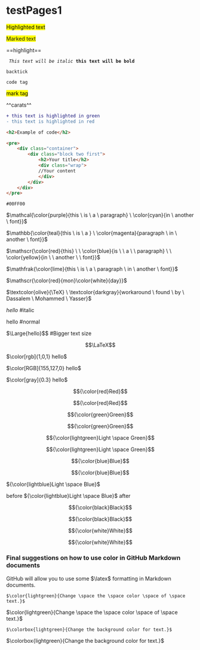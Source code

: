 # testPages1

<mark style="background-color: #FFFF00">Highlighted text</mark>

<span style="background-color: #FFFF00">Marked text</span>

==highlight==

<code> <i>This text will be italic</i> <b>this text will be bold</b> </code>

`backtick`

<code>code tag</code>

<mark>mark tag</mark>

^^carats^^

```diff
+ this text is highlighted in green
- this text is highlighted in red
```
```html
<h2>Example of code</h2>

<pre>
    <div class="container">
        <div class="block two first">
            <h2>Your title</h2>
            <div class="wrap">
            //Your content
            </div>
        </div>
    </div>
</pre>
```

`#00FF00`

$\mathcal{\color{purple}{this \ is \ a \ paragraph} \ \color{cyan}{in \ another \ font}}$

$\mathbb{\color{teal}{this \ is \ a } \ \color{magenta}{paragraph \ in \ another \ font}}$

$\mathscr{\color{red}{this} \ \ \color{blue}{is \ \ a \ \ paragraph} \ \ \color{yellow}{in \ \ another \ \ font}}$

$\mathfrak{\color{lime}{this \ is \ a \ paragraph \ in \ another \ font}}$

$\mathscr{\color{red}{mon}\color{white}{day}}$

$\textcolor{olive}{\TeX} \ \textcolor{darkgray}{workaround \ found \ by \ Dassalem \ Mohammed \ Yasser}$

$\textit{hello}$  #italic

$\text{hello}$    #normal

$\Large{hello}$$   #Bigger text size

$$\LaTeX$$

$\color[rgb]{1,0,1} hello$

$\color[RGB]{155,127,0} hello$

$\color[gray]{0.3} hello$

$${\color{red}Red}$$	

$${\color{red}Red}$$

$${\color{green}Green}$$	

$${\color{green}Green}$$

$${\color{lightgreen}Light \space Green}$$	

$${\color{lightgreen}Light \space Green}$$

$${\color{blue}Blue}$$	

$${\color{blue}Blue}$$

${\color{lightblue}Light \space Blue}$

before ${\color{lightblue}Light \space Blue}$ after

$${\color{black}Black}$$	

$${\color{black}Black}$$

$${\color{white}White}$$	

$${\color{white}White}$$

### Final suggestions on how to use color in GitHub Markdown documents

GitHub will allow you to use some $\latex$ formatting in Markdown documents.

`$\color{lightgreen}{Change \space the \space color \space of \space text.}$`

$\color{lightgreen}{Change \space the \space color \space of \space text.}$

`$\colorbox{lightgreen}{Change the background color for text.}$`

$\colorbox{lightgreen}{Change the background color for text.}$
